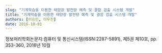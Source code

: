 ```yaml
---
slug: "기계학습을 이용한 태양광 발전량 예측 및 결함 검출 시스템 개발"
title: "기계학습을 이용한 태양광 발전량 예측 및 결함 검출 시스템 개발"
authors: [이승민, 이우진]
date: 2016-10-01
---
```


정보처리학회논문지:컴퓨터 및 통신시스템(ISSN:2287-5891), 제5권 제10호, pp. 353-360, 2016년 10월
